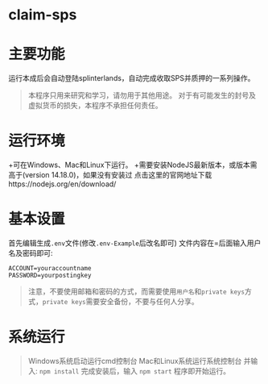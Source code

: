 # claim-sps
# 主要功能
运行本成后会自动登陆splinterlands，自动完成收取SPS并质押的一系列操作。
>本程序只用来研究和学习，请勿用于其他用途。
>对于有可能发生的封号及虚拟货币的损失，本程序不承担任何责任。
# 运行环境
+可在Windows、Mac和Linux下运行。
+需要安装NodeJS最新版本，或版本需高于(version 14.18.0)，如果没有安装过 点击这里的官网地址下载https://nodejs.org/en/download/
# 基本设置
首先编辑生成`.env`文件(修改`.env-Example`后改名即可)
文件内容在=后面输入用户名及密码即可:
```
ACCOUNT=youraccountname
PASSWORD=yourpostingkey
```
>注意，不要使用邮箱和密码的方式，而需要使用`用户名`和`private keys`方式，`private keys`需要安全备份，不要与任何人分享。
# 系统运行
>Windows系统启动运行cmd控制台
>Mac和Linux系统运行系统控制台
并输入:
`npm install`
完成安装后，输入
`npm start`
程序即开始运行。
